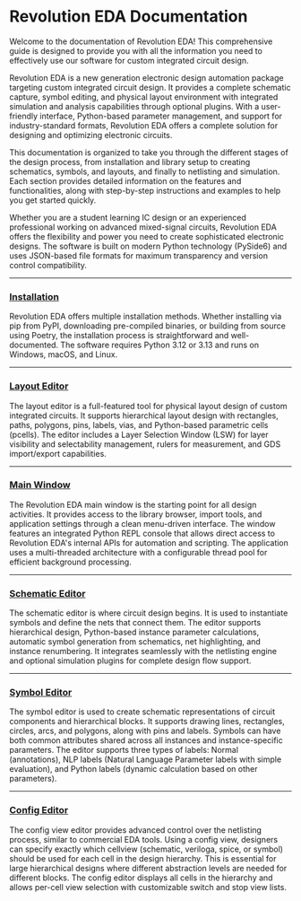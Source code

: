 # Revolution EDA Documentation

Welcome to the documentation of Revolution EDA! This comprehensive guide is designed to provide you with all the information you need to effectively use our software for custom integrated circuit design.

Revolution EDA is a new generation electronic design automation package targeting custom integrated circuit design. It provides a complete schematic capture, symbol editing, and physical layout environment with integrated simulation and analysis capabilities through optional plugins. With a user-friendly interface, Python-based parameter management, and support for industry-standard formats, Revolution EDA offers a complete solution for designing and optimizing electronic circuits.

This documentation is organized to take you through the different stages of the design process, from installation and library setup to creating schematics, symbols, and layouts, and finally to netlisting and simulation. Each section provides detailed information on the features and functionalities, along with step-by-step instructions and examples to help you get started quickly.

Whether you are a student learning IC design or an experienced professional working on advanced mixed-signal circuits, Revolution EDA offers the flexibility and power you need to create sophisticated electronic designs. The software is built on modern Python technology (PySide6) and uses JSON-based file formats for maximum transparency and version control compatibility.



------

### [Installation](./installation.md)

Revolution EDA offers multiple installation methods. Whether installing via pip from PyPI, downloading pre-compiled binaries, or building from source using Poetry, the installation process is straightforward and well-documented. The software requires Python 3.12 or 3.13 and runs on Windows, macOS, and Linux.

------

### [Layout Editor](./layoutTutorial.md)

The layout editor is a full-featured tool for physical layout design of custom integrated circuits. It supports hierarchical layout design with rectangles, paths, polygons, pins, labels, vias, and Python-based parametric cells (pcells). The editor includes a Layer Selection Window (LSW) for layer visibility and selectability management, rulers for measurement, and GDS import/export capabilities.

------

### [Main Window](./revedaMainWindow.md)

The Revolution EDA main window is the starting point for all design activities. It provides access to the library browser, import tools, and application settings through a clean menu-driven interface. The window features an integrated Python REPL console that allows direct access to Revolution EDA's internal APIs for automation and scripting. The application uses a multi-threaded architecture with a configurable thread pool for efficient background processing.

------

### [Schematic Editor](./schematicTutorial.md)

The schematic editor is where circuit design begins. It is used to instantiate symbols and define the nets that connect them. The editor supports hierarchical design, Python-based instance parameter calculations, automatic symbol generation from schematics, net highlighting, and instance renumbering. It integrates seamlessly with the netlisting engine and optional simulation plugins for complete design flow support.

------

### [Symbol Editor](./symbolTutorial.md)

The symbol editor is used to create schematic representations of circuit components and hierarchical blocks. It supports drawing lines, rectangles, circles, arcs, and polygons, along with pins and labels. Symbols can have both common attributes shared across all instances and instance-specific parameters. The editor supports three types of labels: Normal (annotations), NLP labels (Natural Language Parameter labels with simple evaluation), and Python labels (dynamic calculation based on other parameters).

------

### [Config Editor](./configEditor.md)

The config view editor provides advanced control over the netlisting process, similar to commercial EDA tools. Using a config view, designers can specify exactly which cellview (schematic, veriloga, spice, or symbol) should be used for each cell in the design hierarchy. This is essential for large hierarchical designs where different abstraction levels are needed for different blocks. The config editor displays all cells in the hierarchy and allows per-cell view selection with customizable switch and stop view lists.
